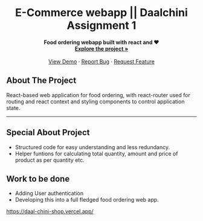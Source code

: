 <!-- PROJECT LOGO -->
<br />
<p align="center">

  <strong>
    <h1 align="center" >E-Commerce webapp || Daalchini Assignment 1</h1>
  </strong>
  
  <p align="center">
    <strong>
      Food ordering webapp built with react and ❤️
    </strong>
    <br />
    <a href="https://github.com/snehaa1989/DaalChini-Shop"><strong>Explore the project »</strong></a>
    <br />
    <br />
    <a href="https://daal-chini-shop.vercel.app/#/">View Demo</a>
    ·
    <a href="https://github.com/snehaa1989/DaalChini-Shop/issues">Report Bug</a>
    ·
    <a href="https://github.com/snehaa1989/DaalChini-Shop/issues">Request Feature</a>
  </p>
</p>

## About The Project

React-based web application for food ordering, with react-router used for routing and react context and styling components to control application state.   

---

## Special About Project

- Structured code for easy understanding and less redundancy.
- Helper funtions for calculating total quantity, amount and price of product as per quantity etc.

## Work to be done
- Adding User authentication
- Developing this into a full fledged food ordering web app.

https://daal-chini-shop.vercel.app/


